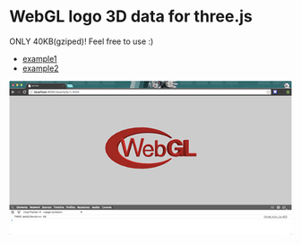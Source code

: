 WebGL logo 3D data for three.js
===========

ONLY 40KB(gziped)! Feel free to use :)

- [example1](http://yomotsu.github.io/webgl-logo/example/1.html)
- [example2](http://yomotsu.github.io/webgl-logo/example/2.html)

![](./example/img.jpg)